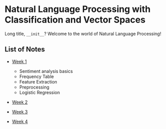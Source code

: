 # Natural Language Processing with Classification and Vector Spaces

Long title, `__init__`? Welcome to the world of Natural Language Processing!

## List of Notes

- [Week 1](./w1/note.md)
    - Sentiment analysis basics
    - Frequency Table
    - Feature Extraction
    - Preprocessing
    - Logistic Regression

- [Week 2](./w2/note.md)

- [Week 3](./w3/note.md)

- [Week 4](./w4/note.md)